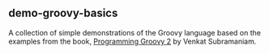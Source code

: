 ## demo-groovy-basics
A collection of simple demonstrations of the Groovy language based on the examples from the book, [Programming Groovy 2](https://pragprog.com/book/vslg2/programming-groovy-2) by Venkat Subramaniam.